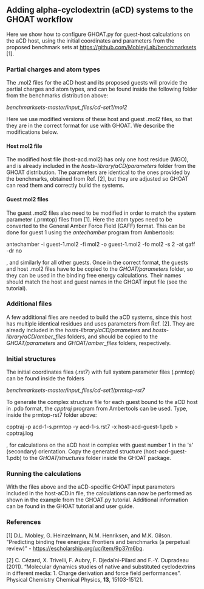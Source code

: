 ## Adding alpha-cyclodextrin (aCD) systems to the GHOAT workflow

Here we show how to configure GHOAT.py for guest-host calculations on the aCD host, using the initial coordinates and parameters from the proposed benchmark sets at https://github.com/MobleyLab/benchmarksets [1].

### Partial charges and atom types

The .mol2 files for the aCD host and its proposed guests will provide the partial charges and atom types, and can be found inside the following folder from the benchmarks distribution above:

*benchmarksets-master/input_files/cd-set1/mol2*

Here we use modified versions of these host and guest .mol2 files, so that they are in the correct format for use with GHOAT. We describe the modifications below.

#### Host mol2 file

The modified host file (host-acd.mol2) has only one host residue (MGO), and is already included in the  *hosts-library/aCD/parameters* folder from the GHOAT distribution. The parameters are identical to the ones provided by the benchmarks, obtained from Ref. [2], but they are adjusted so GHOAT can read them and correctly build the systems.


#### Guest mol2 files

The guest .mol2 files also need to be modified in order to match the system parameter (.prmtop) files from [1]. Here the atom types need to be converted to the General Amber Force Field (GAFF) format. This can be done for guest 1 using the *antechamber* program from Ambertools: 

antechamber -i guest-1.mol2 -fi mol2 -o guest-1.mol2 -fo mol2 -s 2 -at gaff -dr no

, and similarly for all other guests. Once in the correct format, the guests and host .mol2 files have to be copied to the *GHOAT/parameters* folder, so they can be used in the binding free energy calculations. Their names should match the host and guest names in the GHOAT input file (see the tutorial).

### Additional files

A few additional files are needed to build the aCD systems, since this host has multiple identical residues and uses parameters from Ref. [2]. They are already included in the *hosts-library/aCD/parameters* and *hosts-library/aCD/amber_files* folders, and should be copied to the *GHOAT/parameters* and *GHOAT/amber_files* folders, respectively.

### Initial structures

The initial coordinates files (.rst7) with full system parameter files (.prmtop) can be found inside the folders

*benchmarksets-master/input_files/cd-set1/prmtop-rst7*

To generate the complex structure file for each guest bound to the aCD host in .pdb format, the *cpptraj* program from Ambertools can be used. Type, inside the prmtop-rst7 folder above:

cpptraj -p acd-1-s.prmtop -y acd-1-s.rst7 -x host-acd-guest-1.pdb > cpptraj.log

, for calculations on the aCD host in complex with guest number 1 in the 's' (secondary) orientation. Copy the generated structure (host-acd-guest-1.pdb) to the *GHOAT/structures* folder inside the GHOAT package.

### Running the calculations

With the files above and the aCD-specific GHOAT input parameters included in the host-aCD.in file, the calculations can now be performed as shown in the example from the GHOAT.py tutorial. Additional information can be found in the GHOAT tutorial and user guide.

### References

[1] D.L. Mobley, G. Heinzelmann, N.M. Henriksen, and M.K. Gilson. "Predicting binding free energies: Frontiers and benchmarks (a perpetual review)" - https://escholarship.org/uc/item/9p37m6bq.

[2] C. Cézard, X. Trivelli, F. Aubry, F. Djedaïni-Pilard and F.-Y. Dupradeau (2011).  “Molecular dynamics studies of native and substituted cyclodextrins in different media: 1. Charge derivation and force field performances”. Physical Chemistry Chemical Physics, **13**, 15103-15121.
